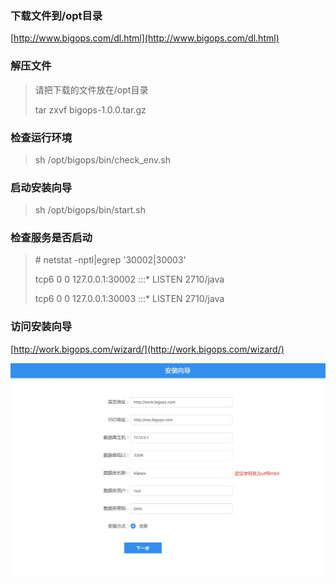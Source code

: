 ### **下载文件到/opt目录**

[http://www.bigops.com/dl.html](http://www.bigops.com/dl.html)

### **解压文件**

> 请把下载的文件放在/opt目录
>
> tar zxvf bigops-1.0.0.tar.gz

### 检查运行环境

> sh /opt/bigops/bin/check\_env.sh

### 启动安装向导

> sh /opt/bigops/bin/start.sh

### **检查服务是否启动**

> \# netstat -nptl\|egrep '30002\|30003'
>
> tcp6       0      0 127.0.0.1:30002         :::\*                    LISTEN      2710/java
>
> tcp6       0      0 127.0.0.1:30003         :::\*                    LISTEN      2710/java

### **访问安装向导**

[http://work.bigops.com/wizard/](http://work.bigops.com/wizard/)

![](/assets/Xnip2019-05-20_16-05-02.jpg)

